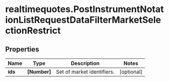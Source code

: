 # realtimequotes.PostInstrumentNotationListRequestDataFilterMarketSelectionRestrict

## Properties

Name | Type | Description | Notes
------------ | ------------- | ------------- | -------------
**ids** | **[Number]** | Set of market identifiers. | [optional] 


